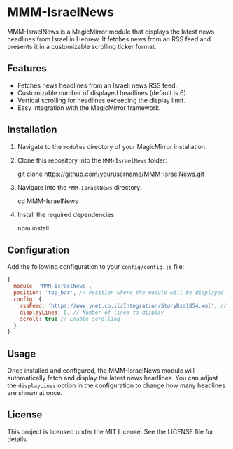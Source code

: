 # MMM-IsraelNews

MMM-IsraelNews is a MagicMirror module that displays the latest news headlines from Israel in Hebrew. It fetches news from an RSS feed and presents it in a customizable scrolling ticker format.

## Features

- Fetches news headlines from an Israeli news RSS feed.
- Customizable number of displayed headlines (default is 6).
- Vertical scrolling for headlines exceeding the display limit.
- Easy integration with the MagicMirror framework.

## Installation

1. Navigate to the `modules` directory of your MagicMirror installation.
2. Clone this repository into the `MMM-IsraelNews` folder:

   git clone https://github.com/yourusername/MMM-IsraelNews.git

3. Navigate into the `MMM-IsraelNews` directory:

   cd MMM-IsraelNews

4. Install the required dependencies:

   npm install

## Configuration

Add the following configuration to your `config/config.js` file:

```javascript
{
  module: 'MMM-IsraelNews',
  position: 'top_bar', // Position where the module will be displayed
  config: {
    rssFeed: 'https://www.ynet.co.il/Integration/StoryRss1854.xml', // RSS feed URL
    displayLines: 6, // Number of lines to display
    scroll: true // Enable scrolling
  }
}
```

## Usage

Once installed and configured, the MMM-IsraelNews module will automatically fetch and display the latest news headlines. You can adjust the `displayLines` option in the configuration to change how many headlines are shown at once.

## License

This project is licensed under the MIT License. See the LICENSE file for details.